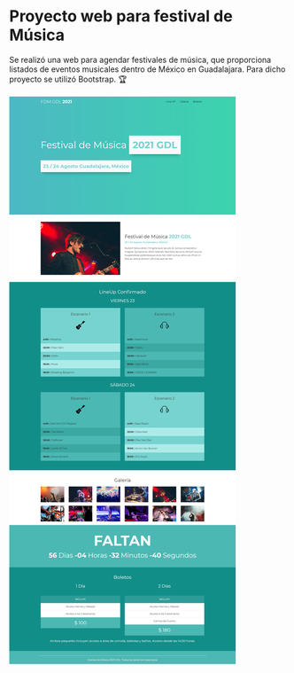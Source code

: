 # Proyecto web para festival de Música
Se realizó una web para agendar festivales de música, que proporciona listados de eventos musicales dentro de México en Guadalajara. Para dicho proyecto se utilizó Bootstrap. 🏆 <br><br>
<img src="img/FESTIVAL.png" alt="Proyecto web para festival de Música |Front-end developer| tecnologías utilizadas HTML, Css y Bootstrap.">
